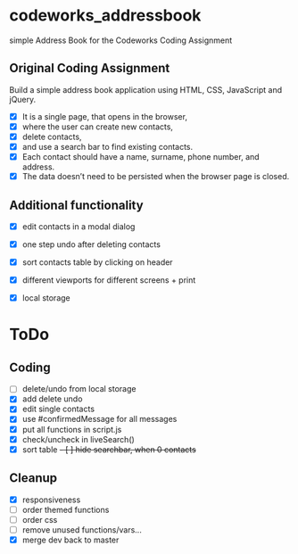 # codeworks_addressbook
simple Address Book for the Codeworks Coding Assignment

## Original Coding Assignment
Build a simple address book application using HTML, CSS, JavaScript and jQuery.
- [x] It is a single page, that opens in the browser,
- [x] where the user can create new contacts,
- [x] delete contacts,
- [x] and use a search bar to find existing contacts.
- [x] Each contact should have a name, surname, phone number, and address.
- [x] The data doesn’t need to be persisted when the browser page is closed.

## Additional functionality
- [x] edit contacts in a modal dialog
- [x] one step undo after deleting contacts
- [x] sort contacts table by clicking on header
- [x] different viewports for different screens + print
- [x] local storage


# ToDo


## Coding
  - [ ] delete/undo from local storage
  - [x] add delete undo
  - [x] edit single contacts
  - [x] use #confirmedMessage for all messages
  - [x] put all functions in script.js
  - [x] check/uncheck in liveSearch()
  - [x] sort table
~~- [ ] hide searchbar, when 0 contacts~~

## Cleanup
  - [x] responsiveness
  - [ ] order themed functions
  - [ ] order css
  - [ ] remove unused functions/vars...
  - [x] merge dev back to master
